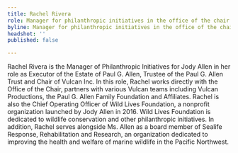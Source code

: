 ```yaml
---
title: Rachel Rivera
role: Manager for philanthropic initiatives in the office of the chair at Vulcan
byline: Manager for philanthropic initiatives in the office of the chair at Vulcan
headshot: ''
published: false

---
```

Rachel Rivera is the Manager of Philanthropic Initiatives for Jody Allen in her role as Executor of the Estate of Paul G. Allen, Trustee of the Paul G. Allen Trust and Chair of Vulcan Inc. In this role, Rachel works directly with the Office of the Chair, partners with various Vulcan teams including Vulcan Productions, the Paul G. Allen Family Foundation and Affiliates. Rachel is also the Chief Operating Officer of Wild Lives Foundation, a nonprofit organization launched by Jody Allen in 2016. Wild Lives Foundation is dedicated to wildlife conservation and other philanthropic initiatives. In addition, Rachel serves alongside Ms. Allen as a board member of Sealife Response, Rehabilitation and Research, an organization dedicated to improving the health and welfare of marine wildlife in the Pacific Northwest.